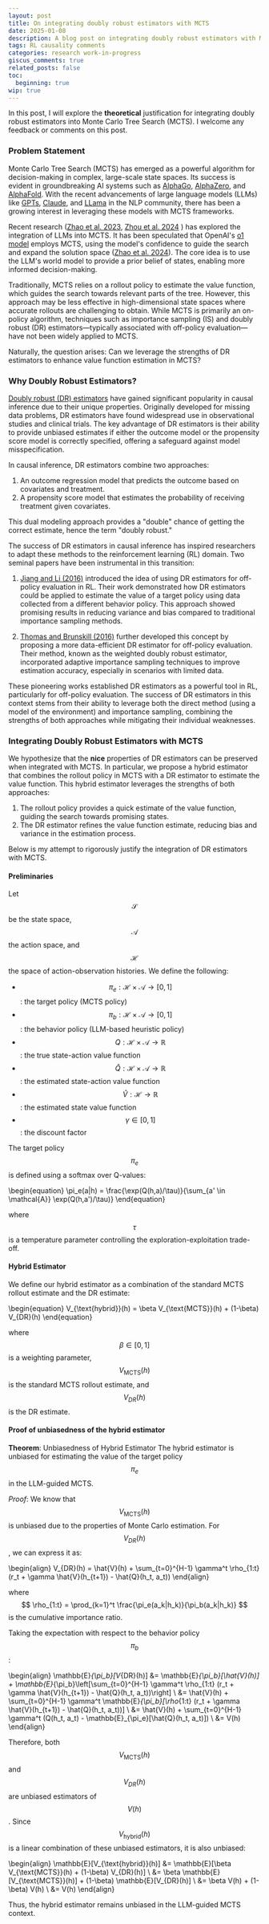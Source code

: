 ```yaml
---
layout: post
title: On integrating doubly robust estimators with MCTS 
date: 2025-01-08
description: A blog post on integrating doubly robust estimators with MCTS 
tags: RL causality comments
categories: research work-in-progress
giscus_comments: true
related_posts: false
toc:
  beginning: true
wip: true
---
```


In this post, I will explore the **theoretical** justification for integrating doubly robust estimators into Monte Carlo
Tree Search (MCTS). 
I welcome any feedback or comments on this post.

### Problem Statement

Monte Carlo Tree Search (MCTS) has emerged as a powerful algorithm for decision-making in complex, large-scale state spaces. 
Its success is evident in groundbreaking AI systems such as
[AlphaGo](https://deepmind.google/research/breakthroughs/alphago/), [AlphaZero](https://deepmind.google/discover/blog/alphazero-shedding-new-light-on-chess-shogi-and-go/),
and [AlphaFold](https://deepmind.google/technologies/alphafold/). With the recent advancements of large language models (LLMs)
like [GPTs](https://openai.com/index/introducing-chatgpt-pro/), [Claude](https://claude.ai/new), and [LLama](https://www.llama.com/) in the NLP community,
there has been a growing interest in leveraging these models with MCTS frameworks. 

Recent research ([Zhao et al. 2023](https://arxiv.org/abs/2305.14078), [Zhou et al. 2024](https://arxiv.org/abs/2310.04406)
) has explored the integration of LLMs into MCTS. It has been speculated that OpenAI's [o1 model](https://openai.com/o1/) employs MCTS, using the model's confidence to guide the search
and expand the solution space ([Zhao et al. 2024](https://arxiv.org/pdf/2411.14405v1)). The core idea is to use the LLM's world model to provide a prior belief of states, enabling more informed decision-making.

Traditionally, MCTS relies on a rollout policy to estimate the value function, which guides the search towards relevant 
parts of the tree. However, this approach may be less effective in high-dimensional state spaces where accurate rollouts 
are challenging to obtain. While MCTS is primarily an on-policy algorithm, techniques such as importance sampling (IS) 
and doubly robust (DR) estimators—typically associated with off-policy evaluation—have not been widely applied to MCTS.

Naturally, the question arises: Can we leverage the strengths of DR estimators to enhance value function estimation in MCTS?

### Why Doubly Robust Estimators?

[Doubly robust (DR) estimators](https://academic.oup.com/biomet/article-abstract/82/4/805/252258) have 
gained significant popularity in causal inference due to their unique properties. 
Originally developed for missing data problems, DR estimators have found widespread use in observational studies and 
clinical trials. The key advantage of DR estimators is their ability to provide unbiased estimates if either the 
outcome model or the propensity score model is correctly specified, offering a safeguard against model misspecification.

In causal inference, DR estimators combine two approaches:
1. An outcome regression model that predicts the outcome based on covariates and treatment.
2. A propensity score model that estimates the probability of receiving treatment given covariates.

This dual modeling approach provides a "double" chance of getting the correct estimate, hence the term "doubly robust."

The success of DR estimators in causal inference has inspired researchers to adapt these methods to the 
reinforcement learning (RL) domain. Two seminal papers have been instrumental in this transition:

1. [Jiang and Li (2016)](https://arxiv.org/abs/1511.03722) introduced the idea of using DR estimators for off-policy evaluation in RL. 
Their work demonstrated how DR estimators could be applied to estimate the value of a target policy using 
data collected from a different behavior policy. This approach showed promising results in reducing variance and 
bias compared to traditional importance sampling methods.

2. [Thomas and Brunskill (2016)](https://arxiv.org/abs/1604.00923) further developed this concept by proposing a more data-efficient DR estimator for 
off-policy evaluation. Their method, known as the weighted doubly robust estimator, incorporated adaptive importance 
sampling techniques to improve estimation accuracy, especially in scenarios with limited data.

These pioneering works established DR estimators as a powerful tool in RL, particularly for off-policy evaluation. 
The success of DR estimators in this context stems from their ability to leverage both the direct method 
(using a model of the environment) and importance sampling, combining the strengths of both approaches while 
mitigating their individual weaknesses.

### Integrating Doubly Robust Estimators with MCTS
We hypothesize that the **nice** properties of DR estimators can be preserved when integrated with MCTS. 
In particular, we propose a hybrid estimator that combines the rollout policy in MCTS with a DR estimator to
estimate the value function. This hybrid estimator leverages the strengths of both approaches:
1. The rollout policy provides a quick estimate of the value function, guiding the search towards promising states.
2. The DR estimator refines the value function estimate, reducing bias and variance in the estimation process.

Below is my attempt to rigorously justify the integration of DR estimators with MCTS.

#### Preliminaries
Let $$ \mathcal{S} $$ be the state space, $$ \mathcal{A} $$ the action space, and $$ \mathcal{H} $$ the space of 
action-observation histories. We define the following:


- $$ \pi_e: \mathcal{H} \times \mathcal{A} \rightarrow [0,1] $$: the target policy (MCTS policy)
- $$ \pi_b: \mathcal{H} \times \mathcal{A} \rightarrow [0,1] $$: the behavior policy (LLM-based heuristic policy)
- $$ Q: \mathcal{H} \times \mathcal{A} \rightarrow \mathbb{R} $$: the true state-action value function
- $$ \hat{Q}: \mathcal{H} \times \mathcal{A} \rightarrow \mathbb{R} $$: the estimated state-action value function
- $$ \hat{V}: \mathcal{H} \rightarrow \mathbb{R} $$: the estimated state value function
- $$ \gamma \in [0,1] $$: the discount factor

The target policy $$ \pi_e $$ is defined using a softmax over Q-values:

\begin{equation}
    \pi_e(a|h) = \frac{\exp(Q(h,a)/\tau)}{\sum_{a' \in \mathcal{A}} \exp(Q(h,a')/\tau)}
\end{equation}

where $$ \tau $$ is a temperature parameter controlling the exploration-exploitation trade-off.

#### Hybrid Estimator

We define our hybrid estimator as a combination of the standard MCTS rollout estimate and the DR estimate:

\begin{equation}
    V_{\text{hybrid}}(h) = \beta V_{\text{MCTS}}(h) + (1-\beta) V_{DR}(h)
\end{equation}

where $$ \beta \in [0,1] $$ is a weighting parameter, $$ V_{\text{MCTS}}(h) $$ is the standard MCTS rollout estimate, 
and $$ V_{DR}(h) $$ is the DR estimate.
#### Proof of unbiasedness of the hybrid estimator


**Theorem**: Unbiasedness of Hybrid Estimator
The hybrid estimator is unbiased for estimating the value of the target policy $$ \pi_e $$ in the LLM-guided MCTS.


_Proof_:
We know that $$ V_{\text{MCTS}}(h) $$ is unbiased due to the properties of Monte Carlo estimation. For $$ V_{DR}(h) $$, 
we can express it as:

\begin{align}
    V_{DR}(h) = \hat{V}(h) + \sum_{t=0}^{H-1} \gamma^t \rho_{1:t} (r_t + \gamma \hat{V}(h_{t+1}) - \hat{Q}(h_t, a_t))
\end{align}

where $$ \rho_{1:t} = \prod_{k=1}^t \frac{\pi_e(a_k|h_k)}{\pi_b(a_k|h_k)} $$ is the cumulative importance ratio.

Taking the expectation with respect to the behavior policy $$ \pi_b $$:

\begin{align}
    \mathbb{E}_{\pi_b}[V_{DR}(h)] &= \mathbb{E}_{\pi_b}[\hat{V}(h)] + \mathbb{E}_{\pi_b}\left[\sum_{t=0}^{H-1} \gamma^t \rho_{1:t} (r_t + \gamma \hat{V}(h_{t+1}) - \hat{Q}(h_t, a_t))\right] \\
    &= \hat{V}(h) + \sum_{t=0}^{H-1} \gamma^t \mathbb{E}_{\pi_b}[\rho_{1:t} (r_t + \gamma \hat{V}(h_{t+1}) - \hat{Q}(h_t, a_t))] \\
    &= \hat{V}(h) + \sum_{t=0}^{H-1} \gamma^t (Q(h_t, a_t) - \mathbb{E}_{\pi_e}[\hat{Q}(h_t, a_t)]) \\
    &= V(h)
\end{align}

Therefore, both $$ V_{\text{MCTS}}(h) $$ and $$ V_{DR}(h) $$ are unbiased estimators of $$ V(h) $$. 
Since $$ V_{\text{hybrid}}(h) $$ is a linear combination of these unbiased estimators, it is also unbiased:

\begin{align}
    \mathbb{E}[V_{\text{hybrid}}(h)] &= \mathbb{E}[\beta V_{\text{MCTS}}(h) + (1-\beta) V_{DR}(h)] \\
    &= \beta \mathbb{E}[V_{\text{MCTS}}(h)] + (1-\beta) \mathbb{E}[V_{DR}(h)] \\
    &= \beta V(h) + (1-\beta) V(h) \\
    &= V(h)
\end{align}

Thus, the hybrid estimator remains unbiased in the LLM-guided MCTS context.
